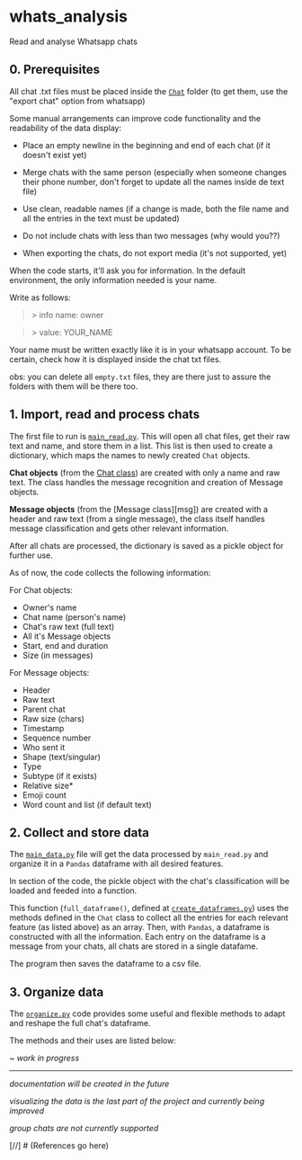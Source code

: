 # whats_analysis
Read and analyse Whatsapp chats

## 0. Prerequisites

All chat .txt files must be placed inside the [`Chat`](./Chats/ "Chat folder") folder (to get them, use the "export chat" option from whatsapp)

Some manual arrangements can improve code functionality and the readability of the data display:
- Place an empty newline in the beginning and end of each chat (if it doesn't exist yet)
- Merge chats with the same person (especially when someone changes their phone number, don't forget to update all the names inside de text file)
- Use clean, readable names (if a change is made, both the file name and all the entries in the text must be updated)

- Do not include chats with less than two messages (why would you??)
- When exporting the chats, do not export media (it's not supported, yet)

When the code starts, it'll ask you for information. In the default environment, the only information needed is your name.

Write as follows:
>\> info name: owner

>\> value: YOUR_NAME

Your name must be written exactly like it is in your whatsapp account. To be certain, check how it is displayed inside the chat txt files.

obs: you can delete all `empty.txt` files, they are there just to assure the folders with them will be there too.

## 1. Import, read and process chats

The first file to run is [`main_read.py`][mr].
This will open all chat files, get their raw text and name, and store them in a list.
This list is then used to create a dictionary, which maps the names to newly created `Chat` objects.

**Chat objects** (from the [Chat class][chat]) are created with only a name and raw text. The class handles the message recognition and creation of Message objects.

**Message objects** (from the [Message class][msg]) are created with a header and raw text (from a single message), the class itself handles message classification and gets other relevant information.

After all chats are processed, the dictionary is saved as a pickle object for further use.

As of now, the code collects the following information:

  For Chat objects:
  - Owner's name
  - Chat name (person's name)
  - Chat's raw text (full text)
  - All it's Message objects
  - Start, end and duration
  - Size (in messages)
  
  For Message objects:
  - Header
  - Raw text
  - Parent chat
  - Raw size (chars)
  - Timestamp
  - Sequence number
  - Who sent it
  - Shape (text/singular)
  - Type
  - Subtype (if it exists)
  - Relative size*
  - Emoji count
  - Word count and list (if default text)
  

## 2. Collect and store data

The [`main_data.py`][md] file will get the data processed by `main_read.py` and organize it in a `Pandas` dataframe with all desired features.

In section of the code, the pickle object with the chat's classification will be loaded and feeded into a function.

This function (`full_dataframe()`, defined at [`create_dataframes.py`][cdf]) uses the methods defined in the `Chat` class to collect all the entries for each relevant feature (as listed above) as an array. Then, with `Pandas`, a dataframe is constructed with all the information. Each entry on the dataframe is a message from your chats, all chats are stored in a single datafame.

The program then saves the dataframe to a csv file.


## 3. Organize data

The [`organize.py`][org] code provides some useful and flexible methods to adapt and reshape the full chat's dataframe.

The methods and their uses are listed below:

~ _work in progress_



______________________________________________________________________________

_documentation will be created in the future_

_visualizing the data is the last part of the project and currently being improved_

*group chats are not currently supported*

[//] # (References go here)

[mr]: # (./main-read.py "main_read.py")
[md]: # (./main_data.py "main_data.py")
[chat]: # (./chat.py "Chat class definition")
[message]: # (./message.py "Message class definition")
[org]: # (./organize.py "organize.py")
[cdf]: # (./create_dataframes.py "full_dataframe method definition")
